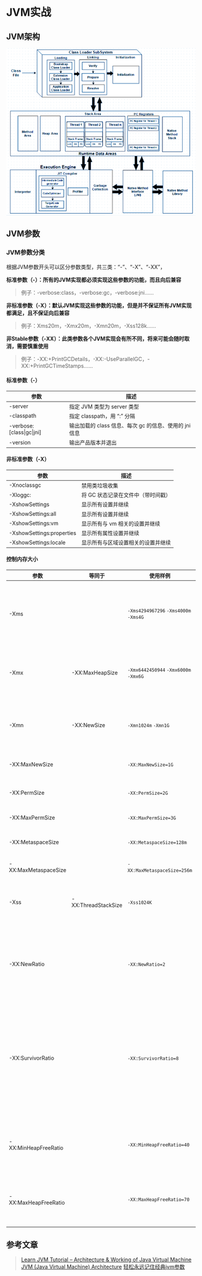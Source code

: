 # JVM实战

## JVM架构

<img src="https://github.com/vulcan-0/v-stream/blob/master/assets/JVM-Architecture.webp">

## JVM参数

### JVM参数分类

根据JVM参数开头可以区分参数类型，共三类：“-”、“-X”、“-XX”，

**标准参数（-）：所有的JVM实现都必须实现这些参数的功能，而且向后兼容**

> 例子：-verbose:class，-verbose:gc，-verbose:jni……

**非标准参数（-X）：默认JVM实现这些参数的功能，但是并不保证所有JVM实现都满足，且不保证向后兼容**

> 例子：Xms20m，-Xmx20m，-Xmn20m，-Xss128k……

**非Stable参数（-XX）：此类参数各个JVM实现会有所不同，将来可能会随时取消，需要慎重使用**

> 例子：-XX:+PrintGCDetails，-XX:-UseParallelGC，-XX:+PrintGCTimeStamps……

#### 标准参数（-）
| 参数 | 描述 |
| ---- | ---- |
| -server | 指定 JVM 类型为 server 类型 |
| -classpath | 指定 classpath，用 “:” 分隔 |
| -verbose:[class\|gc\|jni] | 输出加载的 class 信息、每次 gc 的信息、使用的 jni 信息 |
| -version | 输出产品版本并退出 |

#### 非标准参数（-X）
| 参数 | 描述 |
| ---- | ---- |
| -Xnoclassgc | 禁用类垃圾收集 |
| -Xloggc:<file> | 将 GC 状态记录在文件中（带时间戳） |
| -XshowSettings | 显示所有设置并继续 |
| -XshowSettings:all | 显示所有设置并继续 |
| -XshowSettings:vm | 显示所有与 vm 相关的设置并继续 |
| -XshowSettings:properties | 显示所有属性设置并继续 |
| -XshowSettings:locale | 显示所有与区域设置相关的设置并继续 |

#### 控制内存大小

| 参数 | 等同于 | 使用样例 | 描述 |
| ---- | ---- | ---- | ---- |
| -Xms |  | `-Xms4294967296` `-Xms4000m` `-Xms4G` | Minimum Heap Size，最小堆内存大小/堆内存初始值（-X memory size） |
| -Xmx | -XX:MaxHeapSize | `-Xmx6442450944` `-Xmx6000m` `-Xmx6G` | Maximum Heap Size，最大堆内存大小（-X memory max） |
| -Xmn | -XX:NewSize | `-Xmn1024m` `-Xmn1G` | 新生代内存大小/新生代内存初始值（-X memory new） |
| -XX:MaxNewSize |  | `-XX:MaxNewSize=1G` | 新生代最大内存大小 |
| -XX:PermSize |  | `-XX:PermSize=2G` | 老年代内存大小/老年代内存初始值 |
| -XX:MaxPermSize |  | `-XX:MaxPermSize=3G` | 老年代内存最大值 |
| -XX:MetaspaceSize |  | `-XX:MetaspaceSize=128m` | 元数据空间大小/元数据空间初始值 |
| -XX:MaxMetaspaceSize |  | `-XX:MaxMetaspaceSize=256m` | 元数据空间最大值 |
| -Xss | -XX:ThreadStackSize | `-Xss1024K` | 单个线程的内存大小/虚拟机栈内存大小（-X stack size） |
| -XX:NewRatio |  | `-XX:NewRatio=2` | 老年代与新生代的内存比率，默认是2（新生代占1/3，老年代占2/3） |
| -XX:SurvivorRatio |  | `-XX:SurvivorRatio=8` | Eden 区与 Survivor 区的内存比率，默认是8（Eden 区占8/10，From Survivor 区占1/10，To Survivor 区占1/10） |
| -XX:MinHeapFreeRatio |  | `-XX:MinHeapFreeRatio=40` | 空闲堆内存最小百分比，小于该值则进行扩容，默认是40 |
| -XX:MaxHeapFreeRatio |  | `-XX:MaxHeapFreeRatio=70` | 空闲堆内存最大百分比，大于该值则进行缩容，默认值是70 |

## 参考文章
> [Learn JVM Tutorial – Architecture & Working of Java Virtual Machine](https://data-flair.training/blogs/java-virtual-machine-jvm/)
> [JVM (Java Virtual Machine) Architecture](https://www.javatpoint.com/jvm-java-virtual-machine)
> [轻松永远记住经典jvm参数](https://zhuanlan.zhihu.com/p/127352212)